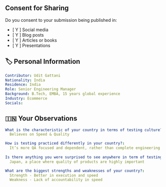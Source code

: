 ## Consent for Sharing

Do you consent to your submission being published in:
- [ Y ] Social media
- [ Y ] Blog posts
- [ Y ] Articles or books
- [ Y ] Presentations


## 🏷 Personal Information

```yaml
Contributor: Udit Gattani
Nationality: India
Residence: India
Role: Senior Engineering Manager
Background: B.Tech, EMBA, 15 years global experience
Industry: Ecommerce
Socials: 
```

## 🇮🇳 Your Observations

```yaml
What is the characteristic of your country in terms of testing culture?:
  Believes on Speed & Quality

How is testing practiced differently in your country?:
  It’s more QA focused and dependent, rather than complete engineering team.
    
Is there anything you were surprised to see anywhere in term of testing?:
  Japan, a place where quality of products are highly important

What are the biggest strengths and weaknesses of your country?:
  Strength - Better in execution and speed
  Weakness - Lack of accountability in speed
```